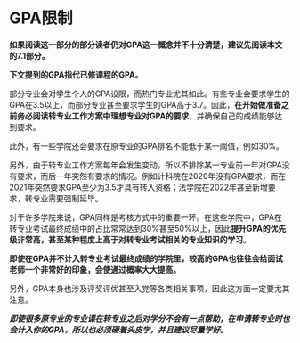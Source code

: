 # GPA限制

**如果阅读这一部分的部分读者仍对GPA这一概念并不十分清楚，建议先阅读本文的7.1部分。**

**下文提到的GPA指代已修课程的GPA。**

部分专业会对学生个人的GPA设限，而热门专业尤其如此。有些专业会要求学生的GPA在3.5以上，而部分专业甚至要求学生的GPA高于3.7。因此，**在开始做准备之前务必阅读转专业工作方案中理想专业对GPA的要求**，并确保自己的成绩能够达到要求。

此外，有一些学院还会要求在原专业的GPA排名不能低于某一阈值，例如30%。

另外，由于转专业工作方案每年会发生变动，所以不排除某一专业前一年对GPA没有要求，而后一年突然有要求的情况。例如计科院在2020年没有GPA要求，而在2021年突然要求GPA至少为3.5才具有转入资格；法学院在2022年甚至新增要求，转专业需要强制延毕。

对于许多学院来说，GPA同样是考核方式中的重要一环。在这些学院中，GPA在转专业考试最终成绩中的占比常常达到30%甚至50%以上，因此**提升GPA的优先级非常高，甚至某种程度上高于对转专业考试相关的专业知识的学习**。

**即使在GPA并不计入转专业考试最终成绩的学院里，较高的GPA也往往会给面试老师一个非常好的印象，会使通过概率大大提高。**

另外，GPA本身也涉及评奖评优甚至入党等各类相关事项，因此这方面一定要尤其注意。

***即使很多原专业的专业课在转专业之后对学分不会有一点帮助，在申请转专业时也会计入你的GPA，所以也必须硬着头皮学，并且建议尽量学好。***